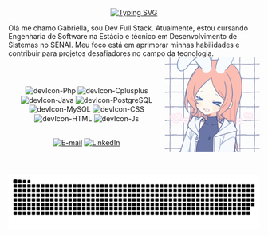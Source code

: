 <div align="center">
  <a href="https://git.io/typing-svg">
    <img src="https://readme-typing-svg.demolab.com?font=Fira+Code&weight=500&size=22&pause=1000&color=6c95df&center=true&vCenter=true&random=false&width=524&lines=%E2%8A%B9+Bem-Vindo+ao+meu+perfil!+˚ᆺ˚+%E2%8A%B9+" alt="Typing SVG">
  </a>
</div>

<p font-color="6c95df" align="left">Olá me chamo Gabriella, sou Dev Full Stack. Atualmente, estou cursando Engenharia de Software na Estácio e técnico em Desenvolvimento de Sistemas no SENAI. 
  Meu foco está em aprimorar minhas habilidades e contribuir para projetos desafiadores no campo da tecnologia.

<img align="right" alt="" height="190px" src="./src/gif_self.gif">

#

<div style="display: inline_block" align="center"><br>
  <img align="center" alt="devIcon-Php" height="30" width="40" src="https://cdn.jsdelivr.net/gh/devicons/devicon@latest/icons/php/php-original.svg" />         
  <img align="center" alt="devIcon-Cplusplus" height="30" width="40" src="https://cdn.jsdelivr.net/gh/devicons/devicon@latest/icons/cplusplus/cplusplus-original.svg" />          
  <img align="center" alt="devIcon-Java" height="30" width="40" src="https://cdn.jsdelivr.net/gh/devicons/devicon@latest/icons/java/java-original.svg" />
  <img align="center" alt="devIcon-PostgreSQL" height="30" width="40" src="https://cdn.jsdelivr.net/gh/devicons/devicon@latest/icons/postgresql/postgresql-original.svg" />
  <img align="center" alt="devIcon-MySQL" height="30" width="40" src="https://cdn.jsdelivr.net/gh/devicons/devicon@latest/icons/mysql/mysql-original.svg" />
  <img align="center" alt="devIcon-CSS" height="30" width="40" src="https://cdn.jsdelivr.net/gh/devicons/devicon@latest/icons/css3/css3-original.svg" />
  <img align="center" alt="devIcon-HTML" height="30" width="40" src="https://cdn.jsdelivr.net/gh/devicons/devicon@latest/icons/html5/html5-original.svg" />  
  <img align="center" alt="devIcon-Js" height="30" width="40" src="https://cdn.jsdelivr.net/gh/devicons/devicon@latest/icons/javascript/javascript-original.svg" />      
</div>

<div style="display: inline_block" align="center"><br>
  
[![E-mail](https://img.shields.io/badge/-Gmail-%23333?style=for-the-badge&logo=gmail&logoColor=white)](mailto:gabriellabmoleiro@gmail.com)
[![LinkedIn](https://img.shields.io/badge/-LinkedIn-%230077B5?style=for-the-badge&logo=linkedin&logoColor=white)](https://www.linkedin.com/in/gabriella-moleiro-2398a6281/)

</div>

#

<picture align="center"><br>
  <source media="(prefers-color-scheme: dark)" srcset="https://raw.githubusercontent.com/gabmoleiro/gabmoleiro/output/github-contribution-grid-snake-dark.svg">
  <source media="(prefers-color-scheme: light)" srcset="https://raw.githubusercontent.com/gabmoleiro/gabmoleiro/output/github-contribution-grid-snake.svg">
  <img align="center" alt="github contribution grid snake animation" src="https://raw.githubusercontent.com/gabmoleiro/gabmoleiro/output/github-contribution-grid-snake.svg">
</picture>
